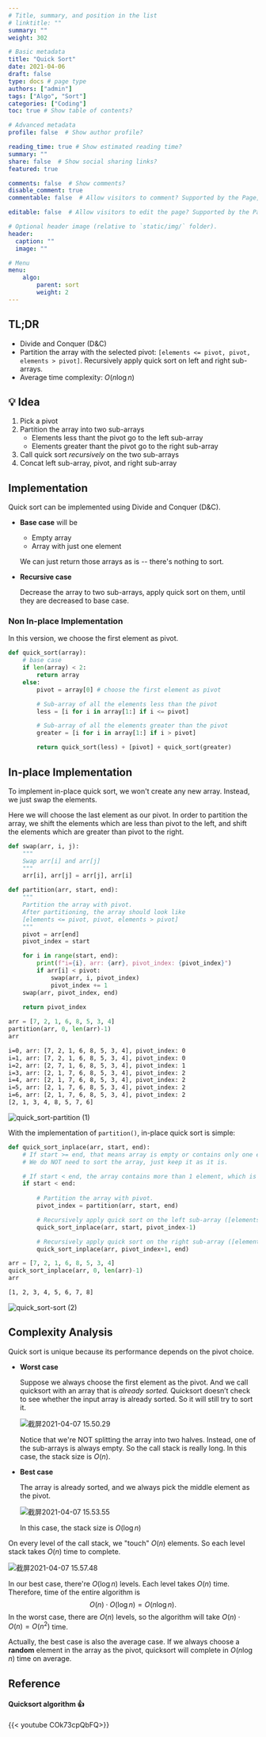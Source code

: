 ```yaml
---
# Title, summary, and position in the list
# linktitle: ""
summary: ""
weight: 302

# Basic metadata
title: "Quick Sort"
date: 2021-04-06
draft: false
type: docs # page type
authors: ["admin"]
tags: ["Algo", "Sort"]
categories: ["Coding"]
toc: true # Show table of contents?

# Advanced metadata
profile: false  # Show author profile?

reading_time: true # Show estimated reading time?
summary: ""
share: false  # Show social sharing links?
featured: true

comments: false  # Show comments?
disable_comment: true
commentable: false  # Allow visitors to comment? Supported by the Page, Post, and Docs content types.

editable: false  # Allow visitors to edit the page? Supported by the Page, Post, and Docs content types.

# Optional header image (relative to `static/img/` folder).
header:
  caption: ""
  image: ""

# Menu
menu: 
    algo:
        parent: sort
        weight: 2
---
```


## TL;DR

- Divide and Conquer (D&C)
- Partition the array with the selected pivot: `[elements <= pivot, pivot, elements > pivot]`. Recursively apply quick sort on left and right sub-arrays.
- Average time complexity: $O(n \log n)$

## 💡 Idea

1. Pick a pivot
2. Partition the array into two sub-arrays
   - Elements less thant the pivot go to the left sub-array
   - Elements greater thant the pivot go to the right sub-array
3. Call quick sort *recursively* on the two sub-arrays
4. Concat left sub-array, pivot, and right sub-array

## Implementation

Quick sort can be implemented using Divide and Conquer (D&C).

- **Base case** will be 
  - Empty array
  - Array with just one element

  We can just return those arrays as is -- there's nothing to sort.

- **Recursive case**

  Decrease the array to two sub-arrays, apply quick sort on them, until they are decreased to base case.

### Non In-place Implementation

In this version, we choose the first element as pivot.

```python
def quick_sort(array):
    # base case
    if len(array) < 2:
        return array
    else:
        pivot = array[0] # choose the first element as pivot

        # Sub-array of all the elements less than the pivot
        less = [i for i in array[1:] if i <= pivot]

        # Sub-array of all the elements greater than the pivot
        greater = [i for i in array[1:] if i > pivot]

        return quick_sort(less) + [pivot] + quick_sort(greater)
```

## In-place Implementation

To implement in-place quick sort, we won't create any new array. Instead, we just swap the elements.

Here we will choose the last element as our pivot. In order to partition the array, we shift the elements which are less than pivot to the left, and shift the elements which are greater than pivot to the right.

```python
def swap(arr, i, j):
    """
    Swap arr[i] and arr[j]
    """
    arr[i], arr[j] = arr[j], arr[i]

def partition(arr, start, end):
    """
    Partition the array with pivot.
    After partitioning, the array should look like 
    [elements <= pivot, pivot, elements > pivot]
    """
    pivot = arr[end]
    pivot_index = start

    for i in range(start, end):
        print(f"i={i}, arr: {arr}, pivot_index: {pivot_index}")
        if arr[i] < pivot:
            swap(arr, i, pivot_index)
            pivot_index += 1
    swap(arr, pivot_index, end)
    
    return pivot_index
```

```python
arr = [7, 2, 1, 6, 8, 5, 3, 4]
partition(arr, 0, len(arr)-1)
arr
```

```txt
i=0, arr: [7, 2, 1, 6, 8, 5, 3, 4], pivot_index: 0
i=1, arr: [7, 2, 1, 6, 8, 5, 3, 4], pivot_index: 0
i=2, arr: [2, 7, 1, 6, 8, 5, 3, 4], pivot_index: 1
i=3, arr: [2, 1, 7, 6, 8, 5, 3, 4], pivot_index: 2
i=4, arr: [2, 1, 7, 6, 8, 5, 3, 4], pivot_index: 2
i=5, arr: [2, 1, 7, 6, 8, 5, 3, 4], pivot_index: 2
i=6, arr: [2, 1, 7, 6, 8, 5, 3, 4], pivot_index: 2
[2, 1, 3, 4, 8, 5, 7, 6]
```



![quick_sort-partition (1)](https://raw.githubusercontent.com/EckoTan0804/upic-repo/master/uPic/quick_sort-partition%20%281%29.png)



With the implementation of `partition()`, in-place quick sort is simple:

```python
def quick_sort_inplace(arr, start, end):
    # If start >= end, that means array is empty or contains only one element, which is the base case.
    # We do NOT need to sort the array, just keep it as it is.

    # If start < end, the array contains more than 1 element, which is the recursive case.
    if start < end:
        
        # Partition the array with pivot.
        pivot_index = partition(arr, start, end)

        # Recursively apply quick sort on the left sub-array ([elements <= pivot]) 
        quick_sort_inplace(arr, start, pivot_index-1)

        # Recursively apply quick sort on the right sub-array ([elements > pivot]) 
        quick_sort_inplace(arr, pivot_index+1, end)
```

```python
arr = [7, 2, 1, 6, 8, 5, 3, 4]
quick_sort_inplace(arr, 0, len(arr)-1)
arr
```

```txt
[1, 2, 3, 4, 5, 6, 7, 8]
```



![quick_sort-sort (2)](https://raw.githubusercontent.com/EckoTan0804/upic-repo/master/uPic/quick_sort-sort%20%282%29.png)



## Complexity Analysis

Quick sort is unique because its performance depends on the pivot choice.

- **Worst case**

  Suppose we always choose the first element as the pivot. And we call quicksort with an array that is *already sorted.* Quicksort doesn’t check to see whether the input array is already sorted. So it will still try to sort it.

  ![截屏2021-04-07 15.50.29](https://raw.githubusercontent.com/EckoTan0804/upic-repo/master/uPic/截屏2021-04-07%2015.50.29.png)

  Notice that we're NOT splitting the array into two halves. Instead, one of the sub-arrays is always empty. So the call stack is really long. In this case, the stack size is $O(n)$.

- **Best case**

  The array is already sorted, and we always pick the middle element as the pivot.

  ![截屏2021-04-07 15.53.55](https://raw.githubusercontent.com/EckoTan0804/upic-repo/master/uPic/截屏2021-04-07%2015.53.55.png)

  In this case, the stack size is $O(\log n)$

On every level of the call stack, we "touch" $O(n)$ elements. So each level stack takes $O(n)$ time to complete. 

![截屏2021-04-07 15.57.48](https://raw.githubusercontent.com/EckoTan0804/upic-repo/master/uPic/截屏2021-04-07%2015.57.48.png)

In our best case, there're $O(\log n)$ levels. Each level takes $O(n)$ time. Therefore, time of the entire algorithm is
$$
O(n) \cdot O(\log n) = O(n \log n).
$$
In the worst case, there are $O(n)$ levels, so the algorithm will take $O(n) \cdot  O(n) = O(n^2)$ time.

Actually, the best case is also the average case. If we always choose a **random** element in the array as the pivot, quicksort will complete in $O(n \log n)$ time on average.

## Reference

#### Quicksort algorithm 👍

{{< youtube COk73cpQbFQ>}}

